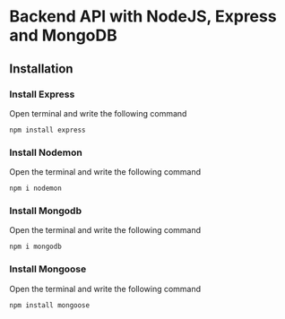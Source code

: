 # Backend API with NodeJS, Express and MongoDB

## Installation

### Install Express
Open terminal and write the following command
```
npm install express
```

### Install Nodemon
Open the terminal and write the following command
```
npm i nodemon
```

### Install Mongodb
Open the terminal and write the following command
```
npm i mongodb
```

### Install Mongoose
Open the terminal and write the following command
```
npm install mongoose
```